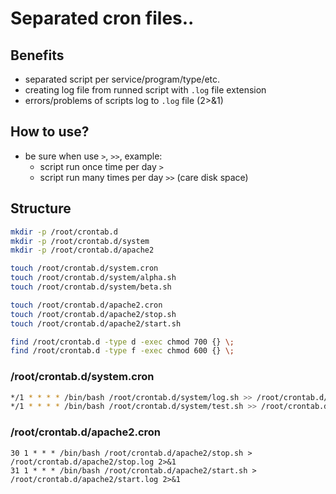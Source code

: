 # Separated cron files..

## Benefits
 * separated script per service/program/type/etc.
 * creating log file from runned script with `.log` file extension
 * errors/problems of scripts log to `.log` file (2>&1)
 
## How to use?
 * be sure when use `>`, `>>`, example:
   * script run once time per day `>` 
   * script run many times per day `>>` (care disk space)

## Structure 
```bash
mkdir -p /root/crontab.d
mkdir -p /root/crontab.d/system
mkdir -p /root/crontab.d/apache2

touch /root/crontab.d/system.cron
touch /root/crontab.d/system/alpha.sh
touch /root/crontab.d/system/beta.sh

touch /root/crontab.d/apache2.cron
touch /root/crontab.d/apache2/stop.sh
touch /root/crontab.d/apache2/start.sh

find /root/crontab.d -type d -exec chmod 700 {} \;
find /root/crontab.d -type f -exec chmod 600 {} \;
```

### /root/crontab.d/system.cron
```bash
*/1 * * * * /bin/bash /root/crontab.d/system/log.sh >> /root/crontab.d/system/log.log 2>&1
*/1 * * * * /bin/bash /root/crontab.d/system/test.sh >> /root/crontab.d/system/test.log 2>&1
```

### /root/crontab.d/apache2.cron
```
30 1 * * * /bin/bash /root/crontab.d/apache2/stop.sh > /root/crontab.d/apache2/stop.log 2>&1
31 1 * * * /bin/bash /root/crontab.d/apache2/start.sh > /root/crontab.d/apache2/start.log 2>&1
```
